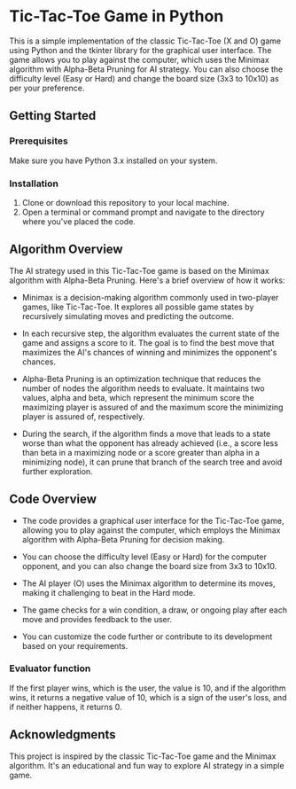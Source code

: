 # Tic-Tac-Toe Game in Python

This is a simple implementation of the classic Tic-Tac-Toe (X and O) game using Python and the tkinter library for the graphical user interface. The game allows you to play against the computer, which uses the Minimax algorithm with Alpha-Beta Pruning for AI strategy. You can also choose the difficulty level (Easy or Hard) and change the board size (3x3 to 10x10) as per your preference.

## Getting Started

### Prerequisites

Make sure you have Python 3.x installed on your system.

### Installation

1. Clone or download this repository to your local machine.
2. Open a terminal or command prompt and navigate to the directory where you've placed the code.

## Algorithm Overview

The AI strategy used in this Tic-Tac-Toe game is based on the Minimax algorithm with Alpha-Beta Pruning. Here's a brief overview of how it works:

- Minimax is a decision-making algorithm commonly used in two-player games, like Tic-Tac-Toe. It explores all possible game states by recursively simulating moves and predicting the outcome.

- In each recursive step, the algorithm evaluates the current state of the game and assigns a score to it. The goal is to find the best move that maximizes the AI's chances of winning and minimizes the opponent's chances.

- Alpha-Beta Pruning is an optimization technique that reduces the number of nodes the algorithm needs to evaluate. It maintains two values, alpha and beta, which represent the minimum score the maximizing player is assured of and the maximum score the minimizing player is assured of, respectively.

- During the search, if the algorithm finds a move that leads to a state worse than what the opponent has already achieved (i.e., a score less than beta in a maximizing node or a score greater than alpha in a minimizing node), it can prune that branch of the search tree and avoid further exploration.

## Code Overview

- The code provides a graphical user interface for the Tic-Tac-Toe game, allowing you to play against the computer, which employs the Minimax algorithm with Alpha-Beta Pruning for decision making.

- You can choose the difficulty level (Easy or Hard) for the computer opponent, and you can also change the board size from 3x3 to 10x10.

- The AI player (O) uses the Minimax algorithm to determine its moves, making it challenging to beat in the Hard mode.

- The game checks for a win condition, a draw, or ongoing play after each move and provides feedback to the user.

- You can customize the code further or contribute to its development based on your requirements.

### Evaluator function

If the first player wins, which is the user, the value is 10, and if the algorithm wins, it returns a negative value of 10, which is a sign of the user's loss, and if neither happens, it returns 0.

## Acknowledgments

This project is inspired by the classic Tic-Tac-Toe game and the Minimax algorithm. It's an educational and fun way to explore AI strategy in a simple game.


